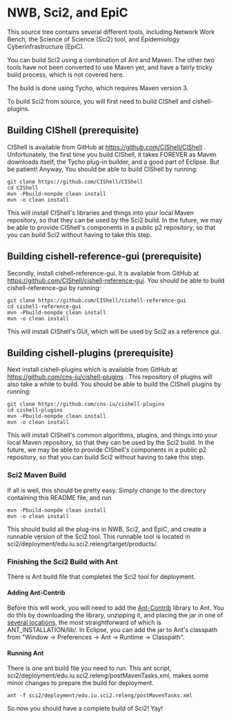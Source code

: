 # NWB, Sci2, and EpiC

This source tree contains several different tools, including Network Work
Bench, the Science of Science (Sci2) tool, and Epidemiology Cyberinfrastructure
(EpiC).

You can build Sci2 using a combination of Ant and Maven. The other two tools
have not been converted to use Maven yet, and have a fairly tricky build
process, which is not covered here.

The build is done using Tycho, which requires Maven version 3.

To build Sci2 from source, you will first need to build CIShell and cishell-plugins.

## Building CIShell (prerequisite)

CIShell is available from GitHub at https://github.com/CIShell/CIShell . Unfortunately, the
first time you build CIShell, it takes FOREVER as Maven downloads itself, the
Tycho plug-in builder, and a good part of Eclipse. But be patient! Anyway, You
should be able to build CIShell by running:

    git clone https://github.com/CIShell/CIShell
    cd CIShell
    mvn -Pbuild-nonpde clean install
    mvn -o clean install

This will install CIShell's libraries and things into your local Maven
repository, so that they can be used by the Sci2 build. In the future, we may be
able to provide CIShell's components in a public p2 repository, so that you can
build Sci2 without having to take this step.

## Building cishell-reference-gui (prerequisite)

Secondly, install cishell-reference-gui. It is available from GitHub at
https://github.com/CIShell/cishell-reference-gui.
You should be able to build cishell-reference-gui by running:

    git clone https://github.com/CIShell/cishell-reference-gui
    cd cishell-reference-gui
    mvn -Pbuild-nonpde clean install
    mvn -o clean install

This will install CIShell's GUI, which will be used by Sci2 as a reference gui.

## Building cishell-plugins (prerequisite)

Next install cishell-plugins which is available from GitHub at
https://github.com/cns-iu/cishell-plugins . This repository of plugins will also
take a while to build. You should be able to build the CIShell plugins by running:

    git clone https://github.com/cns-iu/cishell-plugins
    cd cishell-plugins
    mvn -Pbuild-nonpde clean install
    mvn -o clean install

This will install CIShell's common algorithms, plugins, and things into your local Maven
repository, so that they can be used by the Sci2 build. In the future, we may be
able to provide CIShell's components in a public p2 repository, so that you can
build Sci2 without having to take this step.

### Sci2 Maven Build

If all is well, this should be pretty easy. Simply change to the directory
containing this README file, and run

    mvn -Pbuild-nonpde clean install
    mvn -o clean install

This should build all the plug-ins in NWB, Sci2, and EpiC, and
create a runnable version of the Sci2 tool. This runnable tool is located in
sci2/deployment/edu.iu.sci2.releng/target/products/.

### Finishing the Sci2 Build with Ant

There is Ant build file that completes the Sci2 tool for deployment.

#### Adding Ant-Contrib

Before this will work, you will need to add the
[Ant-Contrib](http://ant-contrib.sourceforge.net/)
library to Ant. You do this by downloading
the library, unzipping it, and placing the jar in one of
[several locations](http://ant.apache.org/manual/install.html#optionalTasks),
the most straightforward of which is ANT_INSTALLATION/lib/. In Eclipse,
you can add the jar to Ant's classpath from "Window -> Preferences ->
Ant -> Runtime -> Classpath".

#### Running Ant

There is one ant build file you need to run. This ant script,
sci2/deployment/edu.iu.sci2.releng/postMavenTasks.xml, makes some minor changes
to prepare the build for deployment.

    ant -f sci2/deployment/edu.iu.sci2.releng/postMavenTasks.xml

So now you should have a complete build of Sci2!  Yay!
